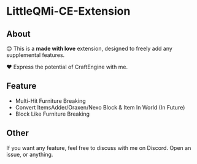 # LittleQMi-CE-Extension
## About
😊 This is a **made with love** extension, designed to freely add any supplemental features.

❤️ Express the potential of CraftEngine with me.
## Feature
- Multi-Hit Furniture Breaking
- Convert ItemsAdder/Oraxen/Nexo Block & Item In World (In Future)
- Block Like Furniture Breaking

## Other
If you want any feature, feel free to discuss with me on Discord.
Open an issue, or anything.

